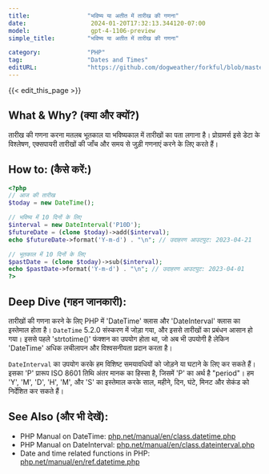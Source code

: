 ```yaml
---
title:                "भविष्य या अतीत में तारीख की गणना"
date:                  2024-01-20T17:32:13.344120-07:00
model:                 gpt-4-1106-preview
simple_title:         "भविष्य या अतीत में तारीख की गणना"

category:             "PHP"
tag:                  "Dates and Times"
editURL:              "https://github.com/dogweather/forkful/blob/master/content/hi/php/calculating-a-date-in-the-future-or-past.md"
---
```


{{< edit_this_page >}}

## What & Why? (क्या और क्यों?)
तारीख की गणना करना मतलब भूतकाल या भविष्यकाल में तारीखों का पता लगाना है। प्रोग्रामर्स इसे डेटा के विश्लेषण, एक्सपायरी तारीखों की जाँच और समय से जुड़ी गणनाएं करने के लिए करते हैं।

## How to: (कैसे करें:)

```PHP
<?php
// आज की तारीख
$today = new DateTime();

// भविष्य में 10 दिनों के लिए
$interval = new DateInterval('P10D');
$futureDate = (clone $today)->add($interval);
echo $futureDate->format('Y-m-d') . "\n"; // उदाहरण आउटपुट: 2023-04-21

// भूतकाल में 10 दिनों के लिए
$pastDate = (clone $today)->sub($interval);
echo $pastDate->format('Y-m-d') . "\n"; // उदाहरण आउटपुट: 2023-04-01
?>
```

## Deep Dive (गहन जानकारी):

तारीखों की गणना करने के लिए PHP में 'DateTime' क्लास और 'DateInterval' क्लास का इस्तेमाल होता है। `DateTime` 5.2.0 संस्करण में जोड़ा गया, और इससे तारीखों का प्रबंधन आसान हो गया। इससे पहले 'strtotime()' फंक्शन का उपयोग होता था, जो अब भी उपयोगी है लेकिन 'DateTime' अधिक लचीलापन और विश्वसनीयता प्रदान करता है।

`DateInterval` का उपयोग करके हम विशिष्ट समयावधियों को जोड़ने या घटाने के लिए कर सकते हैं। इसका 'P' प्रारूप ISO 8601 तिथि अंतर मानक का हिस्सा है, जिसमें 'P' का अर्थ है "period"। हम 'Y', 'M', 'D', 'H', 'M', और 'S' का इस्तेमाल करके साल, महीने, दिन, घंटे, मिनट और सेकंड को निर्देशित कर सकते हैं।

## See Also (और भी देखें):

- PHP Manual on DateTime: [php.net/manual/en/class.datetime.php](https://www.php.net/manual/en/class.datetime.php)
- PHP Manual on DateInterval: [php.net/manual/en/class.dateinterval.php](https://www.php.net/manual/en/class.dateinterval.php)
- Date and time related functions in PHP: [php.net/manual/en/ref.datetime.php](https://www.php.net/manual/en/ref.datetime.php)
